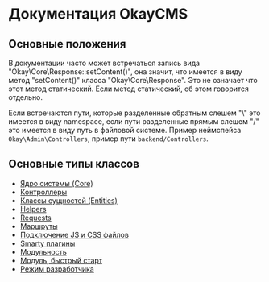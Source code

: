 # Документация OkayCMS

## Основные положения

В документации часто может встречаться запись вида "Okay\Core\Response::setContent()", она значит, что имеется в виду 
метод "setContent()" класса "Okay\Core\Response". Это не означает что этот метод статический. Если метод статический,
об этом говорится отдельно.

Если встречаются пути, которые разделенные обратным слешем "\\" это имеется в виду namespace, если пути разделенные
прямым слешем "/" это имеется в виду путь в файловой системе.
Пример неймспейса `Okay\Admin\Controllers`, пример пути `backend/Controllers`.

## Основные типы классов

* [Ядро системы (Core)](./core/README.md)
* [Контроллеры](./controllers.md)
* [Классы сущностей (Entities)](./entities.md)
* [Helpers](./helpers.md)
* [Requests](./requests.md)
* [Маршруты](./routes.md)
* [Подключение JS и CSS файлов](./js_css_files.md)
* [Smarty плагины](./smarty_plugins.md)
* [Модульность](./modules/README.md)
* [Модуль, быстрый старт](./modules/quick_start.md)
* [Режим разработчика](./dev_mode.md)